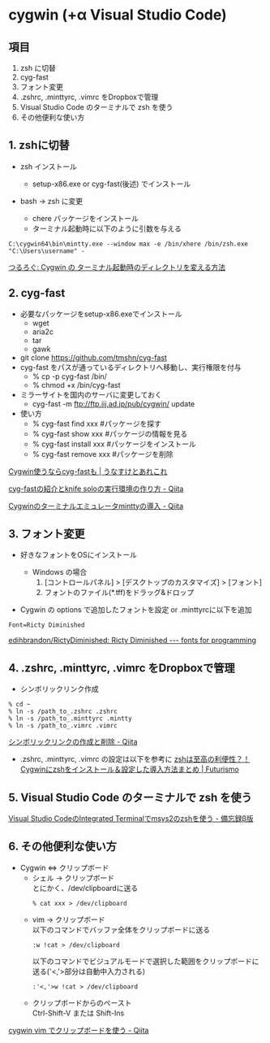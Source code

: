 # cygwin (+α Visual Studio Code)
## 項目
1. zsh に切替
2. cyg-fast
3. フォント変更
4. .zshrc, .minttyrc, .vimrc をDropboxで管理
5. Visual Studio Code のターミナルで zsh を使う  
6. その他便利な使い方

## 1. zshに切替
 * zsh インストール
     * setup-x86.exe or cyg-fast(後述) でインストール

 * bash → zsh に変更
     * chere パッケージをインストール
     * ターミナル起動時に以下のように引数を与える

```
C:\cygwin64\bin\mintty.exe --window max -e /bin/xhere /bin/zsh.exe "C:\Users\username" -
```

[つるろぐ: Cygwin の ターミナル起動時のディレクトリを変える方法](http://fbe5c7f2.blogspot.jp/2013/10/cygwin.html)

## 2. cyg-fast
 * 必要なパッケージをsetup-x86.exeでインストール
    * wget
    * aria2c
    * tar
    * gawk
 * git clone https://github.com/tmshn/cyg-fast
 * cyg-fast をパスが通っているディレクトリへ移動し、実行権限を付与
    * % cp -p cyg-fast /bin/
    * % chmod +x /bin/cyg-fast
 * ミラーサイトを国内のサーバに変更しておく
    * cyg-fast -m ftp://ftp.iij.ad.jp/pub/cygwin/ update
 * 使い方
    * % cyg-fast find xxx #パッケージを探す
    * % cyg-fast show xxx #パッケージの情報を見る
    * % cyg-fast install xxx #パッケージをインストール
    * % cyg-fast remove xxx #パッケージを削除

[Cygwin使うならcyg-fastも | うなすけとあれこれ](https://blog.unasuke.com/2014/cyg-fast-is-faster-than-apt-cyg/)

[cyg-fastの紹介とknife soloの実行環境の作り方 - Qiita](http://qiita.com/d9magai@github/items/ff867393b7c257135e70)

[Cygwinのターミナルエミュレータminttyの導入 - Qiita](http://qiita.com/d9magai@github/items/b988f4c881cfa1261512)

## 3. フォント変更
 * 好きなフォントをOSにインストール
    * Windows の場合
      1. [コントロールパネル] > [デスクトップのカスタマイズ] > [フォント]
      2. フォントのファイル(*.tff)をドラッグ&ドロップ

 * Cygwin の options で追加したフォントを設定 or .minttyrcに以下を追加

```
Font=Ricty Diminished
```

[edihbrandon/RictyDiminished: Ricty Diminished --- fonts for programming](https://github.com/edihbrandon/RictyDiminished)

## 4. .zshrc, .minttyrc, .vimrc をDropboxで管理
 * シンボリックリンク作成
```
% cd ~
% ln -s /path_to_.zshrc .zshrc
% ln -s /path_to_.minttyrc .mintty
% ln -s /path_to_.vimrc .vimrc
```
[シンボリックリンクの作成と削除 - Qiita](http://qiita.com/colorrabbit/items/2e99304bd92201261c60)

 * .zshrc, .minttyrc, .vimrc の設定は以下を参考に
[zshは至高の利便性？！Cygwinにzshをインストール＆設定した導入方法まとめ | Futurismo](http://futurismo.biz/archives/1363)
## 5. Visual Studio Code のターミナルで zsh を使う
[Visual Studio CodeのIntegrated Terminalでmsys2のzshを使う - 備忘録β版](http://yami-beta.hateblo.jp/entry/2016/06/08/000000)

## 6. その他便利な使い方
 * Cygwin ⇔ クリップボード
    * シェル → クリップボード  
      とにかく、/dev/clipboardに送る
        ```
        % cat xxx > /dev/clipboard
        ```
    * vim → クリップボード  
      以下のコマンドでバッファ全体をクリップボードに送る
        ```
        :w !cat > /dev/clipboard
        ```
      以下のコマンドでビジュアルモードで選択した範囲をクリップボードに送る('<,'>部分は自動中入力される)
        ```
        :'<,'>w !cat > /dev/clipboard
        ```
    * クリップボードからのペースト  
    Ctrl-Shift-V または Shift-Ins

[cygwin vim でクリップボードを使う - Qiita](http://qiita.com/usamik26/items/f27fef5335752a3e37ec)